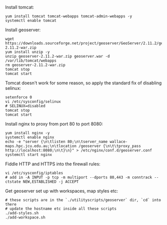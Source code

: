 

Install tomcat:

	yum install tomcat tomcat-webapps tomcat-admin-webapps -y
	systemctl enable tomcat

Install geoserver:

	wget https://downloads.sourceforge.net/project/geoserver/GeoServer/2.11.2/geoserver-2.11.2-war.zip
	yum install unzip -y
	unzip geoserver-2.11.2-war.zip geoserver.war -d /var/lib/tomcat/webapps
	rm geoserver-2.11.2-war.zip
	tomcat stop
	tomcat start

Tomcat doesn't work for some reason, so apply the standard fix of disabling selinux:

	setenforce 0
	vi /etc/sysconfig/selinux
	# SELINUX=disabled
	tomcat stop
	tomcat start

Install nginx to proxy from port 80 to port 8080:

	yum install nginx -y
	systemctl enable nginx
	echo -e "server {\n\tlisten 80;\n\tserver_name wallace-maps.hpc.jcu.edu.au;\n\tlocation /geoserver {\n\t\tproxy_pass http://localhost:8080;\n\t}\n}" > /etc/nginx/conf.d/geoserver.conf
	systemctl start nginx

Fiddle HTTP and HTTPS into the firewall rules:

	vi /etc/sysconfig/iptables
	# add in -A INPUT -p tcp -m multiport --dports 80,443 -m conntrack --ctstate NEW,ESTABLISHED -j ACCEPT

Get geoserver set up with workspaces, map styles etc:

	# these scripts are in the `./utilityscripts/geoserver` dir, `cd` into there
	# update the hostname etc inside all these scripts
	./add-styles.sh
	./add-workspace.sh






